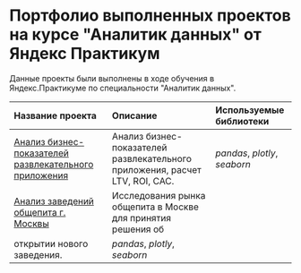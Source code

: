 # Портфолио выполненных проектов на курсе "Аналитик данных" от Яндекс Практикум

Данные проекты были выполнены в ходе обучения в Яндекс.Практикуме по специальности "Аналитик данных".

| Название проекта | Описание | Используемые библиотеки | 
| :---------------------- | :---------------------- | :---------------------- |
| [Анализ бизнес-показателей развлекательного приложения](unit_economy)| Анализ бизнес-показателей развлекательного приложения, расчет LTV, ROI, CAC.| *pandas*, *plotly*, *seaborn* |
[Анализ заведений общепита г. Москвы](moscow_restaurant_geo_analysis)| Исследования рынка общепита в Москве для принятия решения об
открытии нового заведения.| *pandas*, *plotly*, *seaborn* |